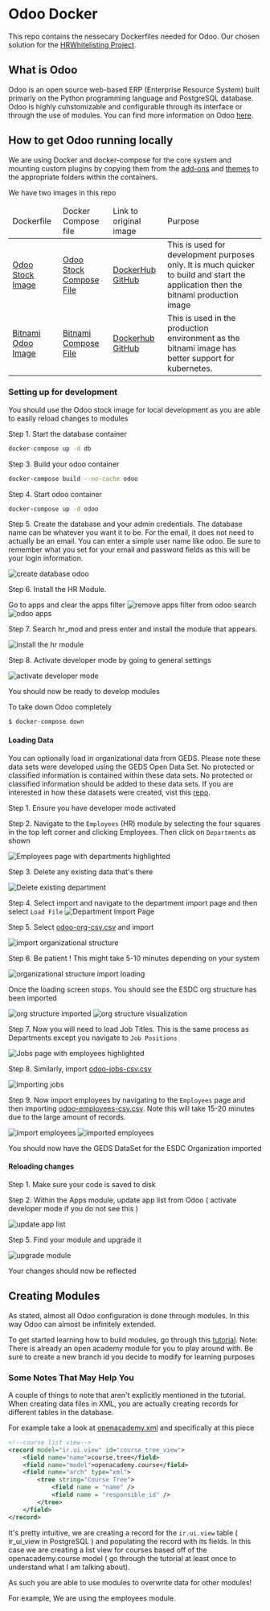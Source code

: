 # Odoo Docker

This repo contains the nessecary Dockerfiles needed for Odoo. Our chosen solution for the [HRWhitelisting Project](https://github.com/gcdevops/HRWhiteListing). 


## What is Odoo

Odoo is an open source web-based ERP (Enterprise Resource System) built primarly on the Python programming language and PostgreSQL database. Odoo is highly cuhstomizable and configurable through its interface or through the use of modules. You can find more information on Odoo [here](https://www.odoo.com/).


## How to get Odoo running locally

We are using Docker and docker-compose for the core system and mounting custom plugins by copying them from the [add-ons](./add-ons) and [themes](./themes) to the appropriate folders within the containers. 

We have two images in this repo 

<table>
    <thead>
        <tr>
            <td>
                Dockerfile
            </td>
            <td>
                Docker Compose file
            </td>
            <td>
                Link to original image 
            </td>
            <td>
                Purpose
            </td>
        </tr>
    </thead>
    <tbody>
        <tr>
            <td>
                <a href="./OdooStock-Dockerfile">Odoo Stock Image</a>
            </td>
            <td>
                <a href="./docker-compose.yml"> Odoo Stock Compose File </a>
            </td>
            <td>
                <a href="https://hub.docker.com/_/odoo">DockerHub</a>
                <a href="https://github.com/odoo/docker/tree/6d92142da193f60c161f97eea1079f437dd51d7e/13.0">GitHub</a>
            </td> 
            <td>
                This is used for development purposes only. It is much quicker to build and start the application then the bitnami production image
            </td>   
        </tr>
        <tr>
            <td>
                <a href="./Dockerfile">Bitnami Odoo Image</a>
            </td>
            <td>
                <a href = "./prod-docker-compose.yml">Bitnami Compose File</a>
            </td>
            <td>
                <a href="https://hub.docker.com/r/bitnami/odoo/">Dockerhub</a>
                <a href="https://github.com/bitnami/bitnami-docker-odoo/tree/master/13/debian-10"> GitHub </a>
            </td>
            <td>
                This is used in the production environment as the bitnami image has better support for kubernetes. 
            </td>
        </tr>
    </tbody>
</table>



### Setting up for development

You should use the Odoo stock image for local development as you are able to easily reload changes to modules

Step 1. Start the database container 

```sh
docker-compose up -d db
```

Step 3. Build your odoo container

```sh
docker-compose build --no-cache odoo
```

Step 4. Start odoo container

```sh
docker-compose up -d odoo
```

Step 5. Create the database and your admin credentials. The database name can be whatever you want it to be. For the email, it does not need to actually be an email. You can enter a simple user name like odoo. Be sure to remember what you set for your email and password fields as this will be your login information.

![create database odoo](./images/create-database-odoo.png)

Step 6. Install the HR Module. 

Go to apps and clear the apps filter
![remove apps filter from odoo search](./images/remove-apps-filter.png)
![odoo apps](./images/odoo-apps.png)

Step 7. Search hr_mod and press enter and install the module that appears.

![install the hr module](./images/install_hr_mod.png)


Step 8. Activate developer mode by going to general settings 

![activate developer mode](./images/activate-developer-mode.png)

You should now be ready to develop modules

To take down Odoo completely

```sh
$ docker-compose down
```

#### Loading Data 

You can optionally load in organizational data from GEDS. Please note these data sets were developed using the GEDS Open Data Set. No protected or classified information is contained within these data sets. No protected or classified information should be added to these data sets. If you are interested in how these datasets were created, vist this [repo](https://github.com/gcdevops/HRWhiteListing-data).

Step 1. Ensure you have developer mode activated 

Step 2. Navigate to the ```Employees``` (HR) module by selecting the four squares in the top left corner and clicking Employees. Then click on ```Departments``` as shown

![Employees page with departments highlighted](./images/employees-page-department-highlight.png)

Step 3. Delete any existing data that's there

![Delete existing department](./images/delete-existing-departments.png)

Step 4. Select import and navigate to the department import page and then select ```Load File```
![Department Import Page](./images/department-import-page.png) 

Step 5. Select [odoo-org-csv.csv](./data/org_structure/odoo-org-csv.csv) and import

![import organizational structure](./images/import-org.png)

Step 6. Be patient ! This might take 5-10 minutes depending on your system

![organizational structure import loading](./images/import-org-loading.png)

Once the loading screen stops. You should see the ESDC org structure has been imported 

![org structure imported](./images/imported-org.png)
![org structure visualization](./images/imported-org-visualized.png)

Step 7. Now you will need to load Job Titles. This is the same process as Departments except you navigate to ```Job Positions```

![Jobs page with employees highlighted](./images/employees-page-job-highlighted.png)

Step 8. Similarly, import [odoo-jobs-csv.csv](./data/org_structure/odoo-jobs-csv.csv)

![importing jobs](./images/import-jobs.png)

Step 9. Now import employees by navigating to the ```Employees``` page and then importing [odoo-employees-csv.csv](./data/org_structure/odoo-employees-csv.csv). Note this will take 15-20 minutes due to the large amount of records.

![import employees](./images/import-employees.png)
![imported employees](./images/imported-employees.png)

You should now have the GEDS DataSet for the ESDC Organization imported 

#### Reloading changes 

Step 1. Make sure your code is saved to disk

Step 2. Within the Apps module, update app list from Odoo ( activate developer mode if you do not see this )

![update app list](./images/update-app-list.png)

Step 5. Find your module and upgrade it 

![upgrade module](./images/upgrade-module.png)

Your changes should now be reflected


## Creating Modules 

As stated, almost all Odoo configuration is done through modules. In this way Odoo can almost be infinitely extended. 


To get started learning how to build modules, go through this [tutorial](https://www.odoo.com/documentation/13.0/howtos/backend.html). Note: There is already an open academy module for you to play around with. Be sure to create a new branch id you decide to modify for learning purposes


### Some Notes That May Help You

A couple of things to note that aren't explicitly mentioned in the tutorial. When creating data files in XML, you are actually creating records for different tables in the database.

For example take a look at [openacademy.xml](./add-ons/openacademy/views/openacademy.xml) and specifically at this piece 

```xml
<!--course list view-->
<record model="ir.ui.view" id="course_tree_view">
    <field name="name">course.tree</field>
    <field name="model">openacademy.course</field>
    <field name="arch" type="xml">
        <tree string="Course Tree">
            <field name = "name" />
            <field name = "responsible_id" />
        </tree>
    </field>
</record>
```

It's pretty intuitive, we are creating a record for the ```ir.ui.view``` table ( ir_ui_view in PostgreSQL ) and populating the record with its fields. In this case we are creating a list view for courses based off of the openacademy.course model ( go through the tutorial at least once to understand what I am talking about).


As such you are able to use modules to overwrite data for other modules!

For example, We are using the employees module.








